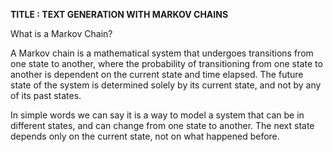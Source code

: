 **TITLE : TEXT GENERATION WITH MARKOV CHAINS**

What is a Markov Chain?

A Markov chain is a mathematical system that undergoes transitions from one state to another, where the probability of transitioning from one state to another is dependent on the current state and time elapsed. The future state of the system is determined solely by its current state, and not by any of its past states.

In simple words we can say it is a way to model a system that can be in different states, and can change from one state to another. The next state depends only on the current state, not on what happened before.
